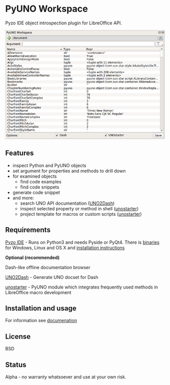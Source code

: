# PyUNO Workspace

Pyzo IDE object introspection plugin for LibreOffice API.


<p align="center">
    <img src="/images/workspace.png">
</p>

 
## Features

* inspect Python and PyUNO objects
* set argument for properties and methods to drill down
* for examined objects
  * find code examples
  * find code snippets
* generate code snippet
* and more:
  * search UNO API documentation ([UNO2Dash](https://github.com/kelsa-pi/UNO2Dash))
  * inspect selected property or method in shell ([unostarter](https://github.com/kelsa-pi/unostarter))
  * project template for macros or custom scripts ([unostarter](https://github.com/kelsa-pi/unostarter))


## Requirements

[Pyzo IDE](https://github.com/pyzo/pyzo) - Runs on Python3 and needs Pyside or PyQt4. There is [binaries](http://www.pyzo.org/start.html) for Windows, Linux and OS X and [installation instructions](http://www.pyzo.org/install.html#install) 

**Optional (recommended)**

Dash-like offline documentation browser

[UNO2Dash](https://github.com/kelsa-pi/UNO2Dash) - Generate UNO docset for Dash 

[unostarter](https://github.com/kelsa-pi/unostarter) - PyUNO module which integrates frequently used methods in LibreOffice macro development 


## Installation and usage

For information see [documenation](https://github.com/kelsa-pi/PyUNO_Workspace/wiki) 

## License
BSD

## Status
Alpha - no warranty whatsoever and use at your own risk.

